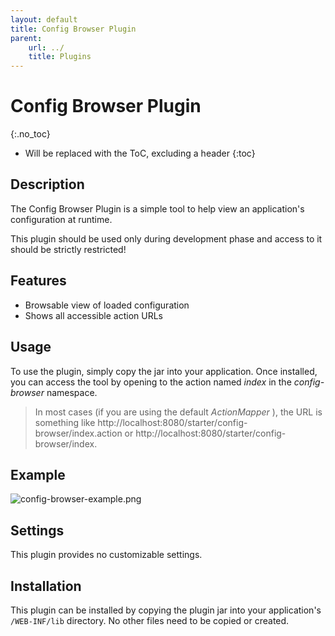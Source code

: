 ```yaml
---
layout: default
title: Config Browser Plugin
parent:
    url: ../
    title: Plugins
---
```


# Config Browser Plugin
{:.no_toc}

* Will be replaced with the ToC, excluding a header
{:toc}

## Description

The Config Browser Plugin is a simple tool to help view an application's configuration at runtime.

This plugin should be used only during development phase and access to it should be strictly restricted!

## Features

- Browsable view of loaded configuration
- Shows all accessible action URLs

## Usage

To use the plugin, simply copy the jar into your application.  Once installed, you can access the tool by opening 
to the action named _index_  in the _config-browser_  namespace.

> In most cases (if you are using the default _ActionMapper_ ), the URL is something like http://localhost:8080/starter/config-browser/index.action or http://localhost:8080/starter/config-browser/index.

## Example

![config-browser-example.png](../attachments/att30966155_config-browser-example.png)

## Settings

This plugin provides no customizable settings.

## Installation

This plugin can be installed by copying the plugin jar into your application's `/WEB-INF/lib` directory.  No other files need to be copied or created.
